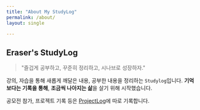 ```yaml
---
title: "About My StudyLog"
permalink: /about/
layout: single

---
```




## Eraser's StudyLog

> "즐겁게 공부하고, 꾸준히 정리하고, 시나브로 성장하자."



강의, 자습을 통해 새롭게 깨달은 내용, 공부한 내용을 정리하는 `Studylog`입니다. **기억보다는 기록을 통해**, **조금씩 나아지는 삶**을 살기 위해 시작했습니다.



공모전 참가, 프로젝트 기록 등은 [ProjectLog](https://projectlog-eraser.tistory.com/)에 따로 기록합니다.

